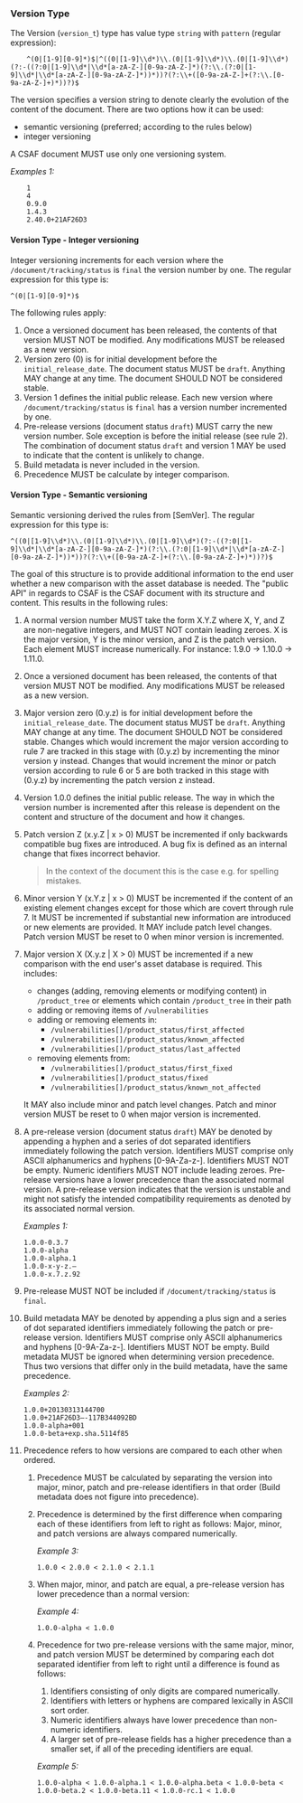 ### Version Type

The Version (`version_t`) type has value type `string` with `pattern` (regular expression):

```
    ^(0|[1-9][0-9]*)$|^((0|[1-9]\\d*)\\.(0|[1-9]\\d*)\\.(0|[1-9]\\d*)(?:-((?:0|[1-9]\\d*|\\d*[a-zA-Z-][0-9a-zA-Z-]*)(?:\\.(?:0|[1-9]\\d*|\\d*[a-zA-Z-][0-9a-zA-Z-]*))*))?(?:\\+([0-9a-zA-Z-]+(?:\\.[0-9a-zA-Z-]+)*))?)$
```

The version specifies a version string to denote clearly the evolution of the content of the document.
There are two options how it can be used:

* semantic versioning (preferred; according to the rules below)
* integer versioning

A CSAF document MUST use only one versioning system.

*Examples 1:*

```
    1
    4
    0.9.0
    1.4.3
    2.40.0+21AF26D3
```

#### Version Type - Integer versioning

Integer versioning increments for each version where the `/document/tracking/status` is `final` the version number by one.
The regular expression for this type is:

```
^(0|[1-9][0-9]*)$
```

The following rules apply:

1. Once a versioned document has been released, the contents of that version MUST NOT be modified.
   Any modifications MUST be released as a new version.
2. Version zero (0) is for initial development before the `initial_release_date`.
   The document status MUST be `draft`. Anything MAY change at any time. The document SHOULD NOT be considered stable.
3. Version 1 defines the initial public release.
   Each new version where `/document/tracking/status` is `final` has a version number incremented by one.
4. Pre-release versions (document status `draft`) MUST carry the new version number.
   Sole exception is before the initial release (see rule 2).
   The combination of document status `draft` and version 1 MAY be used to indicate that the content is unlikely to change.
5. Build metadata is never included in the version.
6. Precedence MUST be calculate by integer comparison.

#### Version Type - Semantic versioning

Semantic versioning derived the rules from [SemVer]. The regular expression for this type is:

```
^((0|[1-9]\\d*)\\.(0|[1-9]\\d*)\\.(0|[1-9]\\d*)(?:-((?:0|[1-9]\\d*|\\d*[a-zA-Z-][0-9a-zA-Z-]*)(?:\\.(?:0|[1-9]\\d*|\\d*[a-zA-Z-][0-9a-zA-Z-]*))*))?(?:\\+([0-9a-zA-Z-]+(?:\\.[0-9a-zA-Z-]+)*))?)$
```

The goal of this structure is to provide additional information to the end user whether a new comparison with the asset database is needed.
The "public API" in regards to CSAF is the CSAF document with its structure and content.
This results in the following rules:

1. A normal version number MUST take the form X.Y.Z where X, Y, and Z are non-negative integers, and MUST NOT contain leading zeroes.
   X is the major version, Y is the minor version, and Z is the patch version. Each element MUST increase numerically.
   For instance: 1.9.0 -> 1.10.0 -> 1.11.0.
2. Once a versioned document has been released, the contents of that version MUST NOT be modified.
   Any modifications MUST be released as a new version.
3. Major version zero (0.y.z) is for initial development before the `initial_release_date`.
   The document status MUST be `draft`. Anything MAY change at any time.
   The document SHOULD NOT be considered stable. Changes which would increment the major version according to rule 7 are
   tracked in this stage with (0.y.z) by incrementing the minor version y instead.
   Changes that would increment the minor or patch version according to rule 6 or 5 are both tracked in this stage with
   (0.y.z) by incrementing the patch version z instead.
4. Version 1.0.0 defines the initial public release.
   The way in which the version number is incremented after this release is dependent on the content and structure of
   the document and how it changes.
5. Patch version Z (x.y.Z | x > 0) MUST be incremented if only backwards compatible bug fixes are introduced.
   A bug fix is defined as an internal change that fixes incorrect behavior.

   > In the context of the document this is the case e.g. for spelling mistakes.

6. Minor version Y (x.Y.z | x > 0) MUST be incremented if the content of an existing element changes except for
   those which are covert through rule 7. It MUST be incremented if substantial new information are introduced or new elements are provided.
   It MAY include patch level changes. Patch version MUST be reset to 0 when minor version is incremented.
7. Major version X (X.y.z | X > 0) MUST be incremented if a new comparison with the end user's asset database is required.
   This includes:

   * changes (adding, removing elements or modifying content) in `/product_tree` or elements which contain `/product_tree` in their path
   * adding or removing items of `/vulnerabilities`
   * adding or removing elements in:
     * `/vulnerabilities[]/product_status/first_affected`
     * `/vulnerabilities[]/product_status/known_affected`
     * `/vulnerabilities[]/product_status/last_affected`
   * removing elements from:
     * `/vulnerabilities[]/product_status/first_fixed`
     * `/vulnerabilities[]/product_status/fixed`
     * `/vulnerabilities[]/product_status/known_not_affected`

   It MAY also include minor and patch level changes.
   Patch and minor version MUST be reset to 0 when major version is incremented.
8. A pre-release version (document status `draft`) MAY be denoted by appending a hyphen and a series of dot separated identifiers immediately
   following the patch version. Identifiers MUST comprise only ASCII alphanumerics and hyphens [0-9A-Za-z-].
   Identifiers MUST NOT be empty. Numeric identifiers MUST NOT include leading zeroes.
   Pre-release versions have a lower precedence than the associated normal version.
   A pre-release version indicates that the version is unstable and might not satisfy the intended compatibility requirements as
   denoted by its associated normal version.

   *Examples 1:*

   ```
   1.0.0-0.3.7
   1.0.0-alpha
   1.0.0-alpha.1
   1.0.0-x-y-z.–
   1.0.0-x.7.z.92
   ```

9. Pre-release MUST NOT be included if `/document/tracking/status` is `final`.
10. Build metadata MAY be denoted by appending a plus sign and a series of dot separated identifiers immediately following
    the patch or pre-release version. Identifiers MUST comprise only ASCII alphanumerics and hyphens [0-9A-Za-z-].
    Identifiers MUST NOT be empty. Build metadata MUST be ignored when determining version precedence.
    Thus two versions that differ only in the build metadata, have the same precedence.

    *Examples 2:*

    ```
    1.0.0+20130313144700
    1.0.0+21AF26D3—-117B344092BD
    1.0.0-alpha+001
    1.0.0-beta+exp.sha.5114f85
    ```

11. Precedence refers to how versions are compared to each other when ordered.

    1. Precedence MUST be calculated by separating the version into major, minor,
       patch and pre-release identifiers in that order (Build metadata does not figure into precedence).
    2. Precedence is determined by the first difference when comparing each of these identifiers from left to right as follows:
       Major, minor, and patch versions are always compared numerically.

       *Example 3:*

       ```
       1.0.0 < 2.0.0 < 2.1.0 < 2.1.1
       ```

    3. When major, minor, and patch are equal, a pre-release version has lower precedence than a normal version:

       *Example 4:*

       ```
       1.0.0-alpha < 1.0.0
       ```

    4. Precedence for two pre-release versions with the same major, minor,
       and patch version MUST be determined by comparing each dot separated identifier from left to right until a difference is found as follows:

       1. Identifiers consisting of only digits are compared numerically.
       2. Identifiers with letters or hyphens are compared lexically in ASCII sort order.
       3. Numeric identifiers always have lower precedence than non-numeric identifiers.
       4. A larger set of pre-release fields has a higher precedence than a smaller set, if all of the preceding identifiers are equal.

       *Example 5:*

       ```
       1.0.0-alpha < 1.0.0-alpha.1 < 1.0.0-alpha.beta < 1.0.0-beta < 1.0.0-beta.2 < 1.0.0-beta.11 < 1.0.0-rc.1 < 1.0.0
       ```
